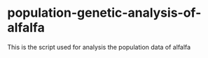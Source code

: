 # population-genetic-analysis-of-alfalfa
This is the script used for analysis the population data of alfalfa
